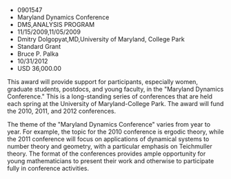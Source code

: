 
* 0901547
* Maryland Dynamics Conference
* DMS,ANALYSIS PROGRAM
* 11/15/2009,11/05/2009
* Dmitry Dolgopyat,MD,University of Maryland, College Park
* Standard Grant
* Bruce P. Palka
* 10/31/2012
* USD 36,000.00

This award will provide support for participants, especially women, graduate
students, postdocs, and young faculty, in the "Maryland Dynamics Conference."
This is a long-standing series of conferences that are held each spring at the
University of Maryland-College Park. The award will fund the 2010, 2011, and
2012 conferences.

The theme of the "Maryland Dynamics Conference" varies from year to year. For
example, the topic for the 2010 conference is ergodic theory, while the 2011
conference will focus on applications of dynamical systems to number theory and
geometry, with a particular emphasis on Teichmuller theory. The format of the
conferences provides ample opportunity for young mathematicians to present their
work and otherwise to participate fully in conference activities.
